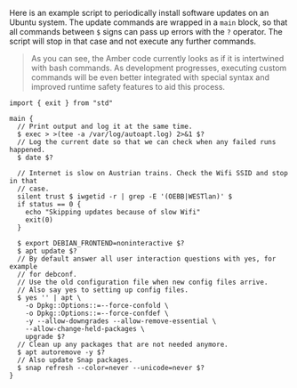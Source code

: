 Here is an example script to periodically install software updates on an Ubuntu system. The update commands are wrapped in a `main` block, so that all commands between `$` signs can pass up errors with the `?` operator. The script will stop in that case and not execute any further commands.

> As you can see, the Amber code currently looks as if it is intertwined with bash commands. As development progresses, executing custom commands will be even better integrated with special syntax and improved runtime safety features to aid this process.

```ab
import { exit } from "std"

main {
  // Print output and log it at the same time.
  $ exec > >(tee -a /var/log/autoapt.log) 2>&1 $?
  // Log the current date so that we can check when any failed runs happened.
  $ date $?

  // Internet is slow on Austrian trains. Check the Wifi SSID and stop in that
  // case.
  silent trust $ iwgetid -r | grep -E '(OEBB|WESTlan)' $
  if status == 0 {
    echo "Skipping updates because of slow Wifi"
    exit(0)
  }

  $ export DEBIAN_FRONTEND=noninteractive $?
  $ apt update $?
  // By default answer all user interaction questions with yes, for example
  // for debconf.
  // Use the old configuration file when new config files arrive.
  // Also say yes to setting up config files.
  $ yes '' | apt \
    -o Dpkg::Options::=--force-confold \
    -o Dpkg::Options::=--force-confdef \
    -y --allow-downgrades --allow-remove-essential \
    --allow-change-held-packages \
    upgrade $?
  // Clean up any packages that are not needed anymore.
  $ apt autoremove -y $?
  // Also update Snap packages.
  $ snap refresh --color=never --unicode=never $?
}
```
